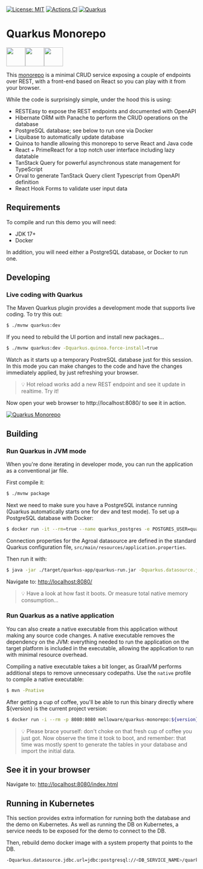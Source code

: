 [![License: MIT](https://img.shields.io/badge/License-MIT-yellow.svg?style=for-the-badge)](https://opensource.org/licenses/MIT)
[![Actions CI](https://github.com/primefaces/primefaces/workflows/CI/badge.svg?style=for-the-badge)](https://github.com/melloware/quarkus-monorepo/actions/workflows/build.yml)
[![Quarkus](https://img.shields.io/badge/quarkus-power-blue?logo=quarkus&style=for-the-badge)](https://github.com/quarkusio/quarkus)
# Quarkus Monorepo

<img src="https://github.com/melloware/quarkus-monorepo/blob/main/src/main/webui/public/static/images/quarkus.svg" height="50" ><img src="https://github.com/melloware/quarkus-monorepo/blob/main/src/main/webui/public/static/images/plus-sign.svg" height="50" ><img src="https://github.com/melloware/quarkus-monorepo/blob/main/src/main/webui/public/static/images/primereact-dark.svg" height="50" >

This [monorepo](https://en.wikipedia.org/wiki/Monorepo) is a minimal CRUD service exposing a couple of endpoints over REST,
with a front-end based on React so you can play with it from your browser.

While the code is surprisingly simple, under the hood this is using:

- RESTEasy to expose the REST endpoints and documented with OpenAPI
- Hibernate ORM with Panache to perform the CRUD operations on the database
- PostgreSQL database; see below to run one via Docker
- Liquibase to automatically update database
- Quinoa to handle allowing this monorepo to serve React and Java code
- React + PrimeReact for a top notch user interface including lazy datatable
- TanStack Query for powerful asynchronous state management for TypeScript
- Orval to generate TanStack Query client Typescript from OpenAPI definition
- React Hook Forms to validate user input data

## Requirements

To compile and run this demo you will need:

- JDK 17+
- Docker

In addition, you will need either a PostgreSQL database, or Docker to run one.

## Developing

### Live coding with Quarkus

The Maven Quarkus plugin provides a development mode that supports
live coding. To try this out:

```bash
$ ./mvnw quarkus:dev
```

If you need to rebuild the UI portion and install new packages...

```bash
$ ./mvnw quarkus:dev -Dquarkus.quinoa.force-install=true
```

Watch as it starts up a temporary PostreSQL database just for this session. In this mode you can make changes to the code and have the changes immediately applied, by just refreshing your browser.

> :bulb:
Hot reload works add a new REST endpoint and see it update in realtime. Try it!

Now open your web browser to http://localhost:8080/ to see it in action.

[![Quarkus Monorepo](https://github.com/melloware/quarkus-monorepo/blob/main/src/test/resources/quarkus-monorepo-screen.png)](https://github.com/melloware/quarkus-monorepo)

## Building

### Run Quarkus in JVM mode

When you're done iterating in developer mode, you can run the application as a
conventional jar file.

First compile it:

```bash
$ ./mvnw package
```

Next we need to make sure you have a PostgreSQL instance running (Quarkus automatically starts one for dev and test mode). To set up a PostgreSQL database with Docker:

```bash
$ docker run -it --rm=true --name quarkus_postgres -e POSTGRES_USER=quarkus_postgres -e POSTGRES_PASSWORD=quarkus_postgres -e POSTGRES_DB=quarkus_postgres -p 5432:5432 postgres:14
```

Connection properties for the Agroal datasource are defined in the standard Quarkus configuration file,
`src/main/resources/application.properties`.

Then run it with:

```bash
$ java -jar ./target/quarkus-app/quarkus-run.jar -Dquarkus.datasource.jdbc.url=jdbc:postgresql://localhost/quarkus_postgres
```
Navigate to:
<http://localhost:8080/>

> :bulb:
Have a look at how fast it boots. Or measure total native memory consumption...

### Run Quarkus as a native application

You can also create a native executable from this application without making any
source code changes. A native executable removes the dependency on the JVM:
everything needed to run the application on the target platform is included in
the executable, allowing the application to run with minimal resource overhead.

Compiling a native executable takes a bit longer, as GraalVM performs additional
steps to remove unnecessary codepaths. Use the  `native` profile to compile a
native executable:

```bash
$ mvn -Pnative
```

After getting a cup of coffee, you'll be able to run this binary directly where ${version} is the current project version:

```bash
$ docker run -i --rm -p 8080:8080 melloware/quarkus-monorepo:${version}
```

> :bulb:
Please brace yourself: don't choke on that fresh cup of coffee you just got. Now observe the time it took to boot, and remember: that time was mostly spent to generate the tables in your database and import the initial data.

## See it in your browser

Navigate to: <http://localhost:8080/index.html>

## Running in Kubernetes

This section provides extra information for running both the database and the demo on Kubernetes.
As well as running the DB on Kubernetes, a service needs to be exposed for the demo to connect to the DB.

Then, rebuild demo docker image with a system property that points to the DB.

```bash
-Dquarkus.datasource.jdbc.url=jdbc:postgresql://<DB_SERVICE_NAME>/quarkus_postgres
```
